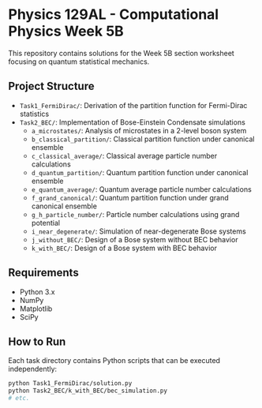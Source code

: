 # Physics 129AL - Computational Physics Week 5B

This repository contains solutions for the Week 5B section worksheet focusing on quantum statistical mechanics.

## Project Structure

- `Task1_FermiDirac/`: Derivation of the partition function for Fermi-Dirac statistics
- `Task2_BEC/`: Implementation of Bose-Einstein Condensate simulations
  - `a_microstates/`: Analysis of microstates in a 2-level boson system
  - `b_classical_partition/`: Classical partition function under canonical ensemble
  - `c_classical_average/`: Classical average particle number calculations
  - `d_quantum_partition/`: Quantum partition function under canonical ensemble
  - `e_quantum_average/`: Quantum average particle number calculations
  - `f_grand_canonical/`: Quantum partition function under grand canonical ensemble
  - `g_h_particle_number/`: Particle number calculations using grand potential
  - `i_near_degenerate/`: Simulation of near-degenerate Bose systems
  - `j_without_BEC/`: Design of a Bose system without BEC behavior
  - `k_with_BEC/`: Design of a Bose system with BEC behavior

## Requirements

- Python 3.x
- NumPy
- Matplotlib
- SciPy

## How to Run

Each task directory contains Python scripts that can be executed independently:

```bash
python Task1_FermiDirac/solution.py
python Task2_BEC/k_with_BEC/bec_simulation.py
# etc.
```
